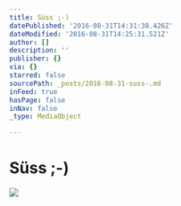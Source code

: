 ```yaml
---
title: Süss ;-)
datePublished: '2016-08-31T14:31:38.426Z'
dateModified: '2016-08-31T14:25:31.521Z'
author: []
description: ''
publisher: {}
via: {}
starred: false
sourcePath: _posts/2016-08-31-suss-.md
inFeed: true
hasPage: false
inNav: false
_type: MediaObject

---
```

# Süss ;-)
![](https://the-grid-user-content.s3-us-west-2.amazonaws.com/35a85943-5b75-4ab9-8e79-6e4be64ea91d.jpg)